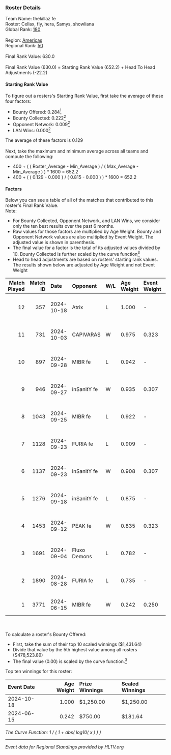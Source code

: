 ### Roster Details<br />
Team Name: thekillaz fe<br />
Roster: Cellax, fly, hera, Samys, showliana<br />
Global Rank: [180](../../standings_global_2024_11_06.md)<br />
<br />
Region: [Americas]( ../../standings_americas_2024_11_06.md)<br />
Regional Rank: [50]( ../../standings_americas_2024_11_06.md)<br />
<br />
Final Rank Value:  630.0<br />
<br />
Final Rank Value (630.0) = Starting Rank Value (652.2) + Head To Head Adjustments (-22.2)<br />

#### Starting Rank Value<br />
To figure out a rosters's Starting Rank Value, first take the average of these four factors:<br />
- Bounty Offered: 0.284[<sup>1</sup>](#table2)
- Bounty Collected: 0.222[<sup>2</sup>](#table1)
- Opponent Network: 0.009[<sup>2</sup>](#table1)
- LAN Wins: 0.000[<sup>2</sup>](#table1)

The average of these factors is 0.129<br />
<br />
Next, take the maximum and minimum average across all teams and compute the following:<br />
- 400 + ( ( Roster_Average - Min_Average ) / ( Max_Average - Min_Average ) ) * 1600 = 652.2
- 400 + ( ( 0.129 - 0.000 ) / ( 0.815 - 0.000 ) ) * 1600 = 652.2


#### Factors<br />
Below you can see a table of all of the matches that contributed to this roster's Final Rank Value.<br />
Note:<br />

- For Bounty Collected, Opponent Network, and LAN Wins, we consider only the ten best results over the past 6 months.
- Raw values for those factors are multiplied by Age Weight. Bounty and Opponent Network values are also multiplied by Event Weight. The adjusted value is shown in parenthesis.
- The final value for a factor is the total of its adjusted values divided by 10. Bounty Collected is further scaled by the curve function[<sup>3</sup>](#curveFunction)
- Head to head adjustments are based on rosters' starting rank values. The results shown below are adjusted by Age Weight and not Event Weight
<span id="table1"></span><br />


| Match Played | Match ID | Date       | Opponent     | W/L | Age Weight | Event Weight | Bounty Collected | Opponent Network | LAN Wins  | H2H Adj. | Roster                                    |
| -: | -: | :- | :- | :- | :- | :- | :- | :- | :- | -: | :- |
|           12 |      357 | 2024-10-18 | Atrix        | L   | 1.000      | -            | -                | -                | -         |   -14.92 | Cellax, fly, hera, Samys, showliana       |
|           11 |      731 | 2024-10-03 | CAPIVARAS    | W   | 0.975      | 0.323        | 0.002 (0.001)    | 0.000 (0.000)    | 0 (0.000) |     9.00 | Cellax, fly, hera, Samys, showliana       |
|           10 |      897 | 2024-09-28 | MIBR fe      | L   | 0.942      | -            | -                | -                | -         |   -11.81 | Cellax, fly, hera, Samys, showliana       |
|            9 |      946 | 2024-09-27 | inSanitY fe  | W   | 0.935      | 0.307        | 0.003 (0.001)    | 0.131 (0.037)    | 0 (0.000) |    15.28 | Cellax, fly, hera, Samys, showliana       |
|            8 |     1043 | 2024-09-25 | MIBR fe      | L   | 0.922      | -            | -                | -                | -         |   -11.90 | Cellax, fly, hera, Samys, showliana       |
|            7 |     1128 | 2024-09-23 | FURIA fe     | L   | 0.909      | -            | -                | -                | -         |    -8.11 | Cellax, fly, hera, Samys, showliana       |
|            6 |     1137 | 2024-09-23 | inSanitY fe  | W   | 0.908      | 0.307        | 0.003 (0.001)    | 0.131 (0.036)    | 0 (0.000) |    15.30 | Cellax, fly, hera, Samys, showliana       |
|            5 |     1276 | 2024-09-18 | inSanitY fe  | L   | 0.875      | -            | -                | -                | -         |   -12.84 | brunakiller, Cellax, fly, hera, showliana |
|            4 |     1453 | 2024-09-12 | PEAK fe      | W   | 0.835      | 0.323        | 0.003 (0.001)    | 0.037 (0.010)    | 0 (0.000) |    11.51 | brunakiller, Cellax, fly, hera, showliana |
|            3 |     1691 | 2024-09-04 | Fluxo Demons | L   | 0.782      | -            | -                | -                | -         |    -9.67 | Cellax, fly, hera, Samys, showliana       |
|            2 |     1890 | 2024-08-28 | FURIA fe     | L   | 0.735      | -            | -                | -                | -         |    -7.58 | Cellax, fly, hera, Samys, showliana       |
|            1 |     3771 | 2024-06-15 | MIBR fe      | W   | 0.242      | 0.250        | 0.001 (0.000)    | 0.023 (0.001)    | 0 (0.000) |     3.55 | fly, GaBi, hera, josi, showliana          |

<br />
<span id="table2"></span><br />
To calculate a roster's Bounty Offered:<br />

- First, take the sum of their top 10 scaled winnings ($1,431.64)
- Divide that value by the 5th highest value among all rosters ($478,523.89)
- The final value (0.00) is scaled by the curve function.[<sup>3</sup>](#curveFunction)

Top ten winnings for this roster:<br />

| Event Date | Age Weight | Prize Winnings | Scaled Winnings |
| :- | -: | :- | :- |
| 2024-10-18 |      1.000 | $1,250.00      | $1,250.00       |
| 2024-06-15 |      0.242 | $750.00        | $181.64         |


<span id="curveFunction"></span>_The Curve Function: 1 / ( 1 + abs( log10( x ) ) )_<br />

---
_Event data for Regional Standings provided by HLTV.org_<br />
